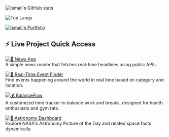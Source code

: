 ![Ismail's GitHub stats](https://github-readme-stats.vercel.app/api?username=smile-plzz&show_icons=true&theme=radical)

![Top Langs](https://github-readme-stats.vercel.app/api/top-langs/?username=smile-plzz&layout=compact&theme=radical)

[![Ismail's Portfolio](https://img.shields.io/badge/Visit_Ismail's_Portfolio-0078D7?style=for-the-badge&logo=github&logoColor=white)](https://smile-plzz.github.io/Ismail_Hossain/)


## ⚡ Live Project Quick Access

[![📰 News App](https://img.shields.io/badge/📰%20News%20App-FF5733?style=for-the-badge&logo=rss&logoColor=white)](https://smile-plzz.github.io/News/)  
A simple news reader that fetches real-time headlines using public APIs.

[![📍 Real-Time Event Finder](https://img.shields.io/badge/📍%20Event%20Finder-1E90FF?style=for-the-badge&logo=google-calendar&logoColor=white)](https://smile-plzz.github.io/real-time-event-finder/)  
Find events happening around the world in real time based on category and location.

[![💰 BalanceFlow](https://img.shields.io/badge/💰%20BalanceFlow-4CAF50?style=for-the-badge&logo=google-wallet&logoColor=white)](https://smile-plzz.github.io/BalanceFLow/)  
A customized time tracker to balance work and breaks, designed for health enthusiasts and gym rats.

[![🌌 Astronomy Dashboard](https://img.shields.io/badge/🌌%20Astronomy%20Dashboard-6A5ACD?style=for-the-badge&logo=nasa&logoColor=white)](https://smile-plzz.github.io/AstronomyDashboard/)  
Explore NASA's Astronomy Picture of the Day and related space facts dynamically.
